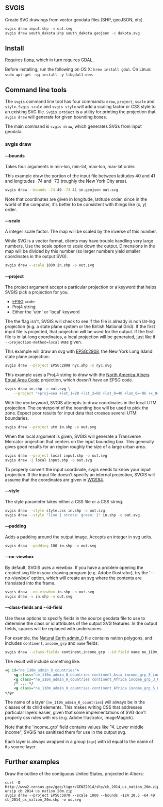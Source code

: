 SVGIS
-----

Create SVG drawings from vector geodata files (SHP, geoJSON, etc).

```bash
svgis draw input.shp -o out.svg
svgis draw south_dakota.shp south_dakota.geojson -o dakota.svg
````

## Install

Requires [fiona](http://pypi.python.org/pypi/fiona), which in turn requires GDAL.

Before installing, run the following on OS X: `brew install gdal`.
On Linux: `sudo apt-get -qq install -y libgdal1-dev`.

## Command line tools

The `svgis` command line tool has four commands: `draw`, `project`, `scale` and `style`. `Svgis scale` and `svgis style` will add a scaling factor or CSS style to an existing SVG file. `Svgis project` is a utility for printing the projection that `svgis draw` will generate for given bounding boxes.

The main command is `svgis draw`, which generates SVGs from input geodata.

### svgis draw
#### --bounds

Takes four arguments in min-lon, min-lat, max-lon, max-lat order.

This example draw the portion of the input file between latitudes 40 and 41 and longitudes -74 and -73 (roughly the New York City area).

````bash
svgis draw --bounds -74 40 -73 41 in.geojson out.svg
````

Note that coordinates are given in longitude, latitude order, since in the world of the computer, it's better to be consistent with things like (x, y) order.

#### --scale

A integer scale factor. The map will be scaled by the inverse of this number.

While SVG is a vector format, clients may have trouble handling very large numbers. Use the scale option to scale down the output. Dimensions in the map will be divided by this number (so larger numbers yield smaller coordinates in the output SVG). 

````bash
svgis draw --scale 1000 in.shp -o out.svg
````

#### --project

The project argument accept a particular projection or a keyword that helps SVGIS pick a projection for you. 

* [EPSG](http://epsg.io) code
* Proj4 string
* Either the 'utm' or 'local' keyword

The the flag isn't, SVGIS will check to see if the file is already in non lat-lng projection (e.g. a state plane system or the British National Grid). If the first input file is projected, that projection will be used for the output. If the first file is in lat-long coordinates, a local projection will be generated, just like if `--projection-method=local` was given.

This example will draw an svg with [EPSG:2908](http://epsg.io/2908), the New York Long Island state plane projection:
````bash
svgis draw --project EPSG:2908 nyc.shp -o nyc.svg
````

This example uses a Proj.4 string to draw with the [North America Albers Equal Area Conic](http://epsg.io/102008) projection, which doesn't have an EPSG code.
````bash
svgis draw in.shp -o out.svg \
    --project "+proj=aea +lat_1=20 +lat_2=60 +lat_0=40 +lon_0=-96 +x_0=0 +y_0=0 +datum=NAD83 +units=m +no_defs"
````

With the `utm` keyword, SVGIS attempts to draw coordinates in the local UTM projection. The centerpoint of the bounding box will be used to pick the zone. Expect poor results for input data that crosses several UTM boundaries.
````bash
svgis draw --project utm in.shp -o out.svg
````

When the local argument is given, SVGIS will generate a Transverse Mercator projection that centers on the input bounding box. This generally gives good results for an region roughly the size of a large urban area.
````bash
svgis draw --project local input.shp -o out.svg
svgis draw -j local input.shp -o out.svg
````

To properly convert the input coordinate, svgis needs to know your input projection. If the input file doesn't specify an internal projection, SVGIS will assume that the coordinates are given in [WGS84](http://epsg.io/4326).

#### --style

The style parameter takes either a CSS file or a CSS string.

````bash
svgis draw --style style.css in.shp -o out.svg
svgis draw --style "line { stroke: green; }" in.shp -o out.svg
````

#### --padding

Adds a padding around the output image. Accepts an integer in svg units.

````bash
svgis draw --padding 100 in.shp -o out.svg
````

#### --no-viewbox

By default, SVGIS uses a viewbox. If you have a problem opening the created svg file in your drawing program (e.g. Adobe Illustrator), try the '--no-viewbox' option, which will create an svg where the contents are translated into the frame.

````bash
svgis draw --no-viewbox in.shp -o out.svg
svgis draw -x in.shp -o out.svg
````

#### --class-fields and --id-field

Use these options to specify fields in the source geodata file to use to determine the class or id attributes of the output SVG features. In the output fields, spaces will be replaced with underscores.

For example, the [Natural Earth admin_0](http://www.naturalearthdata.com/downloads/110m-cultural-vectors/) file contains nation polygons, and includes `continent`, `income_grp` and `name` fields:
````bash
svgis draw --class-fields continent,income_grp --id-field name ne_110m_admin_0_countries.shp -o out.svg
````

The result will include something like:
````svg
<g id="ne_110m_admin_0_countries">
    <g class="ne_110m_admin_0_countries continent_Asia income_grp_5_Low_income" id="Afghanistan">/* Afghanistan */</g>
    <g class="ne_110m_admin_0_countries continent_Africa income_grp_3_Upper_middle_income" id="Angola">/* Angola */</g>
    /* ... */
    <g class="ne_110m_admin_0_countries continent_Africa income_grp_5_Low_income" id="Zimbabwe">/* Zimbabwe */</g>
</g>
````
The name of a layer (`ne_110m_admin_0_countries`) will always be in the classes of its child elements. This makes writing CSS that addresses particular layers easier, given that some implementations of SVG don't properly css rules with ids (e.g. Adobe Illustrator, ImageMagick).

Note that the 'income_grp' field contains values like "4. Lower middle income", SVGIS has sanitized them for use in the output svg.

Each layer is always wrapped in a group (`<g>`) with id equal to the name of its source layer.

## Further examples

Draw the outline of the contiguous United States, projected in Albers:
````
curl -O http://www2.census.gov/geo/tiger/GENZ2014/shp/cb_2014_us_nation_20m.zip
unzip cb_2014_us_nation_20m.zip
svgis draw --project EPSG:5070 --scale 1000 --bounds -124 20.5 -64 49 cb_2014_us_nation_20m.shp -o us.svg
````
